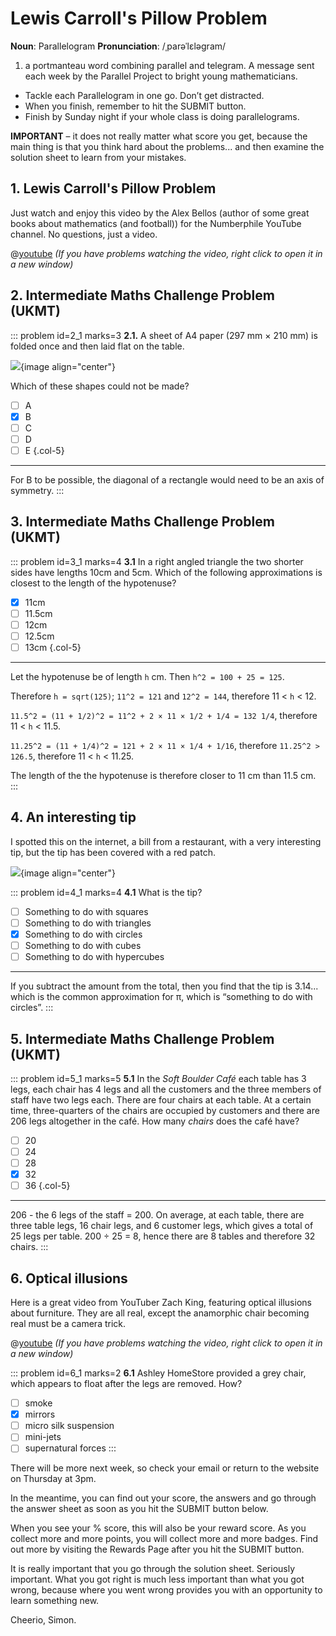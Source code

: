# Lewis Carroll's Pillow Problem

<div class="dictionary">

__Noun__: Parallelogram
__Pronunciation__: /ˌparəˈlɛləɡram/

1. a portmanteau word combining parallel and telegram. A message sent each
week by the Parallel Project to bright young mathematicians.

</div>

* Tackle each Parallelogram in one go. Don’t get distracted.
* When you finish, remember to hit the SUBMIT button.
*	Finish by Sunday night if your whole class is doing parallelograms.

__IMPORTANT__ – it does not really matter what score you get, because the main thing is that you think hard about the problems... and then examine the solution sheet to learn from your mistakes.


## 1. Lewis Carroll's Pillow Problem

Just watch and enjoy this video by the Alex Bellos (author of some great books about mathematics (and football)) for the Numberphile YouTube channel. No questions, just a video.  

@[youtube](n2Kp3toDJ9c?rel=0&end=450) _(If you have problems watching the video, right click to open it in a new window)_  


## 2. Intermediate Maths Challenge Problem (UKMT)
<!--- (1999) Q02 --->

::: problem id=2_1 marks=3
__2.1.__ A sheet of A4 paper (297 mm × 210 mm) is folded once and then laid flat on the table.  

![](/resources/10-32-lewis-carroll/2-shapes.jpg){image align="center"}

Which of these shapes could not be made?

* [ ] A
* [x] B
* [ ] C
* [ ] D
* [ ] E
{.col-5}

---

For B to be possible, the diagonal of a rectangle would need to be an axis of symmetry.
:::


## 3.	Intermediate Maths Challenge Problem (UKMT)
<!--- (1999) Q12 --->

::: problem id=3_1 marks=4
__3.1__ In a right angled triangle the two shorter sides have lengths 10cm and 5cm. Which of the following approximations is closest to the length of the hypotenuse?

* [x] 11cm
* [ ] 11.5cm
* [ ] 12cm
* [ ] 12.5cm
* [ ] 13cm
{.col-5}

---

Let the hypotenuse be of length `h` cm. Then `h^2 = 100 + 25 = 125`.  

Therefore `h = sqrt(125)`; `11^2 = 121` and `12^2 = 144`, therefore 11 < `h` < 12.  

`11.5^2 = (11 + 1/2)^2 = 11^2 + 2 × 11 × 1/2 + 1/4 = 132 1/4`, therefore 11 < `h` < 11.5.  

`11.25^2 = (11 + 1/4)^2 = 121 + 2 × 11 × 1/4 + 1/16`, therefore `11.25^2 > 126.5`, therefore 11 < `h` < 11.25.  

The length of the the hypotenuse is therefore closer to 11 cm than 11.5 cm.
:::


## 4.	An interesting tip

I spotted this on the internet, a bill from a restaurant, with a very interesting tip, but the tip has been covered with a red patch.

![](/resources/10-32-lewis-carroll/4-tip.jpg){image align="center"}  

::: problem id=4_1 marks=4
__4.1__ What is the tip?

* [ ] Something to do with squares
* [ ] Something to do with triangles
* [x] Something to do with circles
* [ ] Something to do with cubes
* [ ] Something to do with hypercubes

---

If you subtract the amount from the total, then you find that the tip is 3.14... which is the common approximation for π, which is “something to do with circles”.
:::


## 5. Intermediate Maths Challenge Problem (UKMT)
<!--- (1999) Q22 --->

::: problem id=5_1 marks=5
__5.1__ In the _Soft Boulder Café_ each table has 3 legs, each chair has 4 legs and all the customers and the three members of staff have two legs each. There are four chairs at each table. At a certain time, three-quarters of the chairs are occupied by customers and there are 206 legs altogether in the café. How many _chairs_ does the café have?

* [ ] 20
* [ ] 24
* [ ] 28
* [x] 32
* [ ] 36
{.col-5}

---

206 - the 6 legs of the staff = 200. On average, at each table, there are three table legs, 16 chair legs, and 6 customer legs, which gives a total of 25 legs per table. 200 ÷ 25 = 8, hence there are 8 tables and therefore 32 chairs.
:::


## 6. Optical illusions

Here is a great video from YouTuber Zach King, featuring optical illusions about furniture. They are all real, except the anamorphic chair becoming real must be a camera trick.

@[youtube](FHJ3CMWnVxY?rel=0&end=216) _(If you have problems watching the video, right click to open it in a new window)_  

::: problem id=6_1 marks=2
__6.1__ Ashley HomeStore provided a grey chair, which appears to float after the legs are removed. How?

* [ ] smoke
* [x] mirrors
* [ ] micro silk suspension
* [ ] mini-jets
* [ ] supernatural forces
:::

There will be more next week, so check your email or return to the website on Thursday at 3pm.  

In the meantime, you can find out your score, the answers and go through the answer sheet as soon as you hit the SUBMIT button below.

When you see your % score, this will also be your reward score. As you collect more and more points, you will collect more and more badges. Find out more by visiting the Rewards Page after you hit the SUBMIT button.

It is really important that you go through the solution sheet. Seriously important. What you got right is much less important than what you got wrong, because where you went wrong provides you with an opportunity to learn something new.

Cheerio,
Simon.
